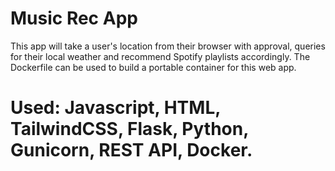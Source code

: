 # Music Rec App
This app will take a user's location from their browser with approval, queries for their local weather and recommend Spotify playlists accordingly. The Dockerfile can be used to build a portable container for this web app.
# Used: Javascript, HTML, TailwindCSS, Flask, Python, Gunicorn, REST API, Docker.
